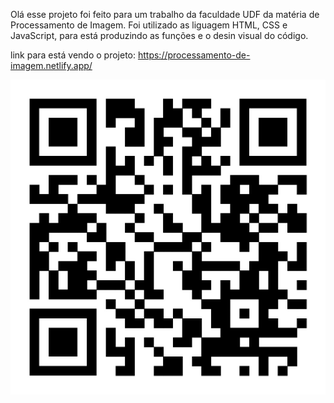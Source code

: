 Olá esse projeto foi feito para um trabalho da faculdade UDF da matéria de Processamento de Imagem.
Foi utilizado as liguagem HTML, CSS e JavaScript, para está produzindo as funções e o desin visual do código.

link para está vendo o projeto:
https://processamento-de-imagem.netlify.app/

![QRcode](QRcode.jpeg)